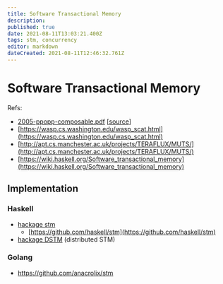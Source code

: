 ```yaml
---
title: Software Transactional Memory
description: 
published: true
date: 2021-08-11T13:03:21.400Z
tags: stm, concurrency
editor: markdown
dateCreated: 2021-08-11T12:46:32.761Z
---
```


# Software Transactional Memory

Refs:
- [2005-ppopp-composable.pdf](/assets/2005-ppopp-composable.pdf) [[source](https://www.microsoft.com/en-us/research/wp-content/uploads/2005/01/2005-ppopp-composable.pdf)]
- [https://wasp.cs.washington.edu/wasp_scat.html](https://wasp.cs.washington.edu/wasp_scat.html)
- [http://apt.cs.manchester.ac.uk/projects/TERAFLUX/MUTS/](http://apt.cs.manchester.ac.uk/projects/TERAFLUX/MUTS/)
- [https://wiki.haskell.org/Software_transactional_memory](https://wiki.haskell.org/Software_transactional_memory)

## Implementation

### Haskell

- [hackage stm](https://hackage.haskell.org/package/stm)
  - [https://github.com/haskell/stm](https://github.com/haskell/stm)
- [hackage DSTM](https://hackage.haskell.org/package/DSTM) (distributed STM)

### Golang

- https://github.com/anacrolix/stm